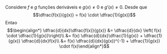 Considere $f$ e $g$ funções deriváveis e $g(x) \neq 0$ e $g'(x) \neq 0$. Desde que
$$\dfrac{f(x)}{g(x)} = f(x) \cdot \dfrac{1}{g(x)}$$
Entao
$$\begin{align*}
\dfrac{d}{dx}\dfrac{f(x)}{g(x)} &= \dfrac{d}{dx}  \left( f(x) \cdot \dfrac{1}{g(x)}\right)\\
	&= f(x) \dfrac{d}{dx}\dfrac{1}{g(x)} + \dfrac{1}{g(x)} \dfrac{d}{dx}f(x)\\
&= f(x) \dfrac{d}{dx}(g(x))^{-1} +   \dfrac{1}{g(x)} \cdot f(x)\end{align*}$$